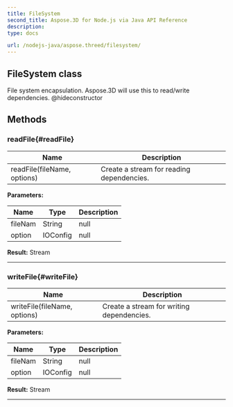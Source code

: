 ```yaml
---
title: FileSystem 
second_title: Aspose.3D for Node.js via Java API Reference
description: 
type: docs

url: /nodejs-java/aspose.threed/filesystem/
---
```

## FileSystem class

  File system encapsulation.  Aspose.3D will use this to read/write dependencies.  @hideconstructor


## Methods

### readFile{#readFile}

| Name | Description |
| --- | --- |
| readFile(fileName, options) | Create a stream for reading dependencies. | 

 **Parameters:**

| Name | Type | Description |
| --- | --- | --- |
|  fileNam | String | null |
|  option | IOConfig | null |

 **Result:**
Stream


---


### writeFile{#writeFile}

| Name | Description |
| --- | --- |
| writeFile(fileName, options) | Create a stream for writing dependencies. | 

 **Parameters:**

| Name | Type | Description |
| --- | --- | --- |
|  fileNam | String | null |
|  option | IOConfig | null |

 **Result:**
Stream


---



